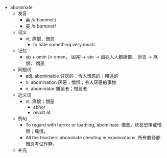 - abominate
  - 发音
    - 英 /ə'bɔmineit/
    - 美 /ə'bɑmɪnet/
  - 词义
    - vt. 痛恨，憎恶
      - to hate something very much
  - 记忆
    - ab + omin (= omen， 凶兆) + ate → 凶兆人人都痛恨、 厌恶 → 痛恨， 憎恶
  - 同根词
    - adj. abominable 讨厌的；令人憎恶的；糟透的
    - n. abomination 厌恶；憎恨；令人厌恶的事物
    - n. abominator 嫌恶者；憎恶者
  - 近义词
    - vt. 痛恨；憎恶
      - abhor
      - revolt at
  - 例句
    - To regard with horror or loathing; abominate. 憎恶，厌恶恐惧或憎恨；痛恨。
    - All the teachers abominate cheating in examinations. 所有教师都憎恶考试作弊。
  - 补充